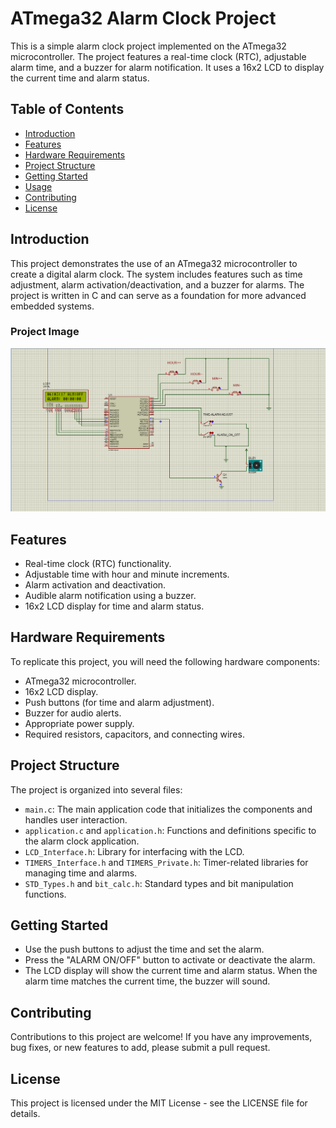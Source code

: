 # ATmega32 Alarm Clock Project

This is a simple alarm clock project implemented on the ATmega32 microcontroller. The project features a real-time clock (RTC), adjustable alarm time, and a buzzer for alarm notification. It uses a 16x2 LCD to display the current time and alarm status.

## Table of Contents
- [Introduction](#introduction)
- [Features](#features)
- [Hardware Requirements](#hardware-requirements)
- [Project Structure](#project-structure)
- [Getting Started](#getting-started)
- [Usage](#usage)
- [Contributing](#contributing)
- [License](#license)

## Introduction

This project demonstrates the use of an ATmega32 microcontroller to create a digital alarm clock. The system includes features such as time adjustment, alarm activation/deactivation, and a buzzer for alarms. The project is written in C and can serve as a foundation for more advanced embedded systems.

### Project Image

![Simulation](image/simulation.png)

## Features

- Real-time clock (RTC) functionality.
- Adjustable time with hour and minute increments.
- Alarm activation and deactivation.
- Audible alarm notification using a buzzer.
- 16x2 LCD display for time and alarm status.

## Hardware Requirements

To replicate this project, you will need the following hardware components:

- ATmega32 microcontroller.
- 16x2 LCD display.
- Push buttons (for time and alarm adjustment).
- Buzzer for audio alerts.
- Appropriate power supply.
- Required resistors, capacitors, and connecting wires.

## Project Structure

The project is organized into several files:

- `main.c`: The main application code that initializes the components and handles user interaction.
- `application.c` and `application.h`: Functions and definitions specific to the alarm clock application.
- `LCD_Interface.h`: Library for interfacing with the LCD.
- `TIMERS_Interface.h` and `TIMERS_Private.h`: Timer-related libraries for managing time and alarms.
- `STD_Types.h` and `bit_calc.h`: Standard types and bit manipulation functions.

## Getting Started
- Use the push buttons to adjust the time and set the alarm.
- Press the "ALARM ON/OFF" button to activate or deactivate the alarm.
- The LCD display will show the current time and alarm status.
When the alarm time matches the current time, the buzzer will sound.
## Contributing
Contributions to this project are welcome! If you have any improvements, bug fixes, or new features to add, please submit a pull request.

## License
This project is licensed under the MIT License - see the LICENSE file for details.